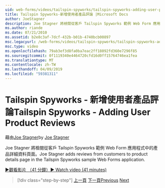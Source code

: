 ```yaml
---
uid: web-forms/videos/tailspin-spyworks/tailspin-spyworks-adding-user-product-reviews
title: Tailspin Spyworks-新增使用者產品評論 |Microsoft Docs
author: JoeStagner
description: Joe Stagner 將檢閱從客戶 Tailspin Spyworks 範例 Web Form 應用程式中的產品詳細資料頁面。
ms.author: riande
ms.date: 07/21/2010
ms.assetid: b2e8c3af-7dcf-432b-b01b-4740bcb00897
msc.legacyurl: /web-forms/videos/tailspin-spyworks/tailspin-spyworks-adding-user-product-reviews
msc.type: video
ms.openlocfilehash: 79ab3ef3d8fa0ba7eac2ff18092fd360e7296f85
ms.sourcegitcommit: 0f1119340e4464720cfd16d0ff15764746ea1fea
ms.translationtype: MT
ms.contentlocale: zh-TW
ms.lasthandoff: 04/09/2019
ms.locfileid: "59381311"
---
```

# <a name="tailspin-spyworks---adding-user-product-reviews"></a><span data-ttu-id="63b3f-103">Tailspin Spyworks - 新增使用者產品評論</span><span class="sxs-lookup"><span data-stu-id="63b3f-103">Tailspin Spyworks - Adding User Product Reviews</span></span>

<span data-ttu-id="63b3f-104">藉由[Joe Stagner](https://github.com/JoeStagner)</span><span class="sxs-lookup"><span data-stu-id="63b3f-104">by [Joe Stagner](https://github.com/JoeStagner)</span></span>

<span data-ttu-id="63b3f-105">Joe Stagner 將檢閱從客戶 Tailspin Spyworks 範例 Web Form 應用程式中的產品詳細資料頁面。</span><span class="sxs-lookup"><span data-stu-id="63b3f-105">Joe Stagner adds reviews from customers to product details page in the Tailspin Spyworks sample Web Forms application.</span></span>

[<span data-ttu-id="63b3f-106">&#9654;觀看影片 （41 分鐘）</span><span class="sxs-lookup"><span data-stu-id="63b3f-106">&#9654; Watch video (41 minutes)</span></span>](https://channel9.msdn.com/Blogs/ASP-NET-Site-Videos/tailspin-spyworks-adding-user-product-reviews)

> [!div class="step-by-step"]
> <span data-ttu-id="63b3f-107">[上一頁](tailspin-spyworks-final-check-out.md)
> [下一頁](tailspin-spyworks-displaying-user-reviews.md)</span><span class="sxs-lookup"><span data-stu-id="63b3f-107">[Previous](tailspin-spyworks-final-check-out.md)
[Next](tailspin-spyworks-displaying-user-reviews.md)</span></span>
